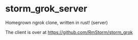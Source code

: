 # storm_grok_server
Homegrown ngrok clone, written in rust! (server)

The client is over at https://github.com/RmStorm/storm_grok
